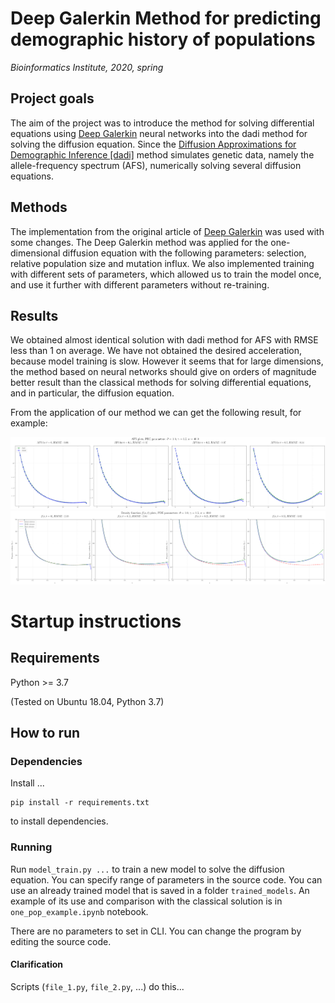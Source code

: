 # Deep Galerkin Method for predicting demographic history of populations

*Bioinformatics Institute, 2020, spring*

## Project goals

The aim of the project was to introduce the method for solving differential equations using [Deep Galerkin](https://github.com/analysiscenter/pydens) neural networks into the dadi method for solving the diffusion equation. Since the [Diffusion Approximations for Demographic Inference [dadi]](https://github.com/niuhuifei/dadi) method simulates genetic data, namely the allele-frequency spectrum (AFS), numerically solving several diffusion equations. 

## Methods

The implementation from the original article of [Deep Galerkin](https://arxiv.org/pdf/1909.11544.pdf) was used with some changes. The Deep Galerkin method was applied for the one-dimensional diffusion equation with the following parameters: selection, relative population size and mutation influx. We also implemented training with different sets of parameters, which allowed us to train the model once, and use it further with different parameters without re-training.

## Results

We obtained almost identical solution with dadi method for AFS with RMSE less than 1 on average. We have not obtained the desired acceleration, because model training is slow. However it seems that for large dimensions, the method based on neural networks should give on orders of magnitude better result than the classical methods for solving differential equations, and in particular, the diffusion equation.

From the application of our method we can get the following result, for example:

![Comparison AFS of our method with the numerical solution](afs_example.png)
![Comparison density of our method with the numerical solution](density_example.png)

# Startup instructions

## Requirements

Python >= 3.7

(Tested on Ubuntu 18.04, Python 3.7)

## How to run

### Dependencies


Install ...

```
pip install -r requirements.txt
```

to install dependencies.

### Running

Run `model_train.py ...` to train a new model to solve the diffusion equation. You can specify range of parameters in the source code.
You can use an already trained model that is saved in a folder ```trained_models```. An example of its use and comparison with the classical solution is in ```one_pop_example.ipynb``` notebook.

There are no parameters to set in CLI. You can change the program by editing the source code.

#### Clarification

Scripts (`file_1.py`, `file_2.py`, ...) do this...
